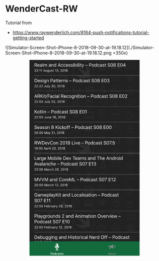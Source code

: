 # WenderCast-RW

Tutorial from
- https://www.raywenderlich.com/8164-push-notifications-tutorial-getting-started

![Simulator-Screen-Shot-iPhone-8-2018-09-30-at-19.18.12](./Simulator-Screen-Shot-iPhone-8-2018-09-30-at-19.18.12.png =350x)

<p align="center">
  <img src="/Simulator-Screen-Shot-iPhone-8-2018-09-30-at-19.18.12.png" width="350" title="Simulator-Screen-Shot-iPhone-8-2018-09-30-at-19.18.12">
</p>
